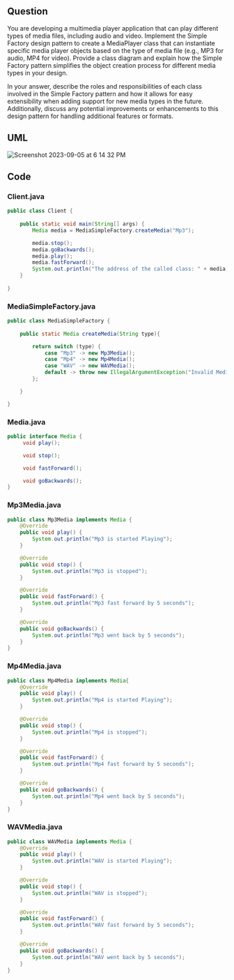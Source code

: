 
## Question
You are developing a multimedia player application that can play different types of media files, including audio and video. Implement the Simple Factory design pattern to create a MediaPlayer class that can instantiate specific media player objects based on the type of media file (e.g., MP3 for audio, MP4 for video). Provide a class diagram and explain how the Simple Factory pattern simplifies the object creation process for different media types in your design.

In your answer, describe the roles and responsibilities of each class involved in the Simple Factory pattern and how it allows for easy extensibility when adding support for new media types in the future. Additionally, discuss any potential improvements or enhancements to this design pattern for handling additional features or formats.


## UML
![Screenshot 2023-09-05 at 6 14 32 PM](https://github.com/SiddharthMathurDeveloper/Backend-Engineering/assets/133037456/9e174808-e3f5-44e3-ba40-d21bfdc21140)



## Code

### Client.java
```java
public class Client {
    
    public static void main(String[] args) {
        Media media = MediaSimpleFactory.createMedia("Mp3");

        media.stop();
        media.goBackwards();
        media.play();
        media.fastForward();
        System.out.println("The address of the called class: " + media);
    }
    
}
```


### MediaSimpleFactory.java
```java
public class MediaSimpleFactory {
    
    public static Media createMedia(String type){

        return switch (type) {
            case "Mp3" -> new Mp3Media();
            case "Mp4" -> new Mp4Media();
            case "WAV" -> new WAVMedia();
            default -> throw new IllegalArgumentException("Invalid Media Type");
        };

    }

}
```


### Media.java
```java
public interface Media {
     void play();

     void stop();

     void fastForward();

     void goBackwards();
}
```


### Mp3Media.java
```java
public class Mp3Media implements Media {
    @Override
    public void play() {
        System.out.println("Mp3 is started Playing");
    }

    @Override
    public void stop() {
        System.out.println("Mp3 is stopped");
    }

    @Override
    public void fastForward() {
        System.out.println("Mp3 fast forward by 5 seconds");
    }

    @Override
    public void goBackwards() {
        System.out.println("Mp3 went back by 5 seconds");
    }
}
```




### Mp4Media.java

```java
public class Mp4Media implements Media{
    @Override
    public void play() {
        System.out.println("Mp4 is started Playing");
    }

    @Override
    public void stop() {
        System.out.println("Mp4 is stopped");
    }

    @Override
    public void fastForward() {
        System.out.println("Mp4 fast forward by 5 seconds");
    }

    @Override
    public void goBackwards() {
        System.out.println("Mp4 went back by 5 seconds");
    }
}
```



### WAVMedia.java
```java
public class WAVMedia implements Media {
    @Override
    public void play() {
        System.out.println("WAV is started Playing");
    }

    @Override
    public void stop() {
        System.out.println("WAV is stopped");
    }

    @Override
    public void fastForward() {
        System.out.println("WAV fast forward by 5 seconds");
    }

    @Override
    public void goBackwards() {
        System.out.println("WAV went back by 5 seconds");
    }
}
```


















